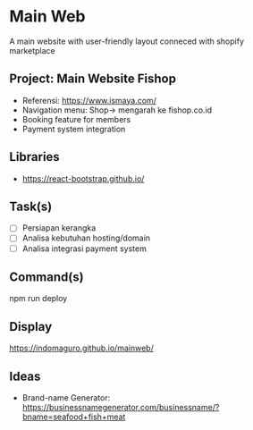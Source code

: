 # Main Web
A main website with user-friendly layout conneced with shopify marketplace

## Project: Main Website Fishop
- Referensi: https://www.ismaya.com/
- Navigation menu: Shop-> mengarah ke fishop.co.id
- Booking feature for members
- Payment system integration

## Libraries
- https://react-bootstrap.github.io/

## Task(s)
- [ ] Persiapan kerangka
- [ ] Analisa kebutuhan hosting/domain
- [ ] Analisa integrasi payment system

## Command(s)
npm run deploy

## Display
https://indomaguro.github.io/mainweb/

## Ideas
- Brand-name Generator: https://businessnamegenerator.com/businessname/?bname=seafood+fish+meat